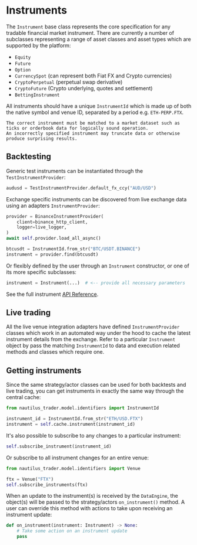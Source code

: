 # Instruments

The `Instrument` base class represents the core specification for any tradable financial market instrument. There are
currently a number of subclasses representing a range of asset classes and asset types which are supported by the platform:
- `Equity`
- `Future`
- `Option`
- `CurrencySpot` (can represent both Fiat FX and Crypto currencies)
- `CryptoPerpetual` (perpetual swap derivative)
- `CryptoFuture` (Crypto underlying, quotes and settlement)
- `BettingInstrument`

All instruments should have a unique `InstrumentId` which is made up of both the native symbol and venue ID, separated by a period e.g. `ETH-PERP.FTX`.

```{warning}
The correct instrument must be matched to a market dataset such as ticks or orderbook data for logically sound operation.
An incorrectly specified instrument may truncate data or otherwise produce surprising results.
```

## Backtesting
Generic test instruments can be instantiated through the `TestInstrumentProvider`:
```python
audusd = TestInstrumentProvider.default_fx_ccy("AUD/USD")
```

Exchange specific instruments can be discovered from live exchange data using an adapters `InstrumentProvider`:
```python
provider = BinanceInstrumentProvider(
    client=binance_http_client,
    logger=live_logger,
)
await self.provider.load_all_async()

btcusdt = InstrumentId.from_str("BTC/USDT.BINANCE")
instrument = provider.find(btcusdt)
```

Or flexibly defined by the user through an `Instrument` constructor, or one of its more specific subclasses:
```python
instrument = Instrument(...)  # <-- provide all necessary parameters
```
See the full instrument [API Reference](../api_reference/model/instruments.md).

## Live trading
All the live venue integration adapters have defined `InstrumentProvider` classes which work in an automated way
under the hood to cache the latest instrument details from the exchange. Refer to a particular `Instrument` object by pass the matching `InstrumentId` to data and execution
related methods and classes which require one.

## Getting instruments
Since the same strategy/actor classes can be used for both backtests and live trading, you can
get instruments in exactly the same way through the central cache:

```python
from nautilus_trader.model.identifiers import InstrumentId

instrument_id = InstrumentId.from_str("ETH/USD.FTX")
instrument = self.cache.instrument(instrument_id)
```

It's also possible to subscribe to any changes to a particular instrument:
```python
self.subscribe_instrument(instrument_id)
```

Or subscribe to all instrument changes for an entire venue:
```python
from nautilus_trader.model.identifiers import Venue

ftx = Venue("FTX")
self.subscribe_instruments(ftx)
```

When an update to the instrument(s) is received by the `DataEngine`, the object(s) will
be passed to the strategy/actors `on_instrument()` method. A user can override this method with actions
to take upon receiving an instrument update:

```python
def on_instrument(instrument: Instrument) -> None:
    # Take some action on an instrument update
    pass
```
